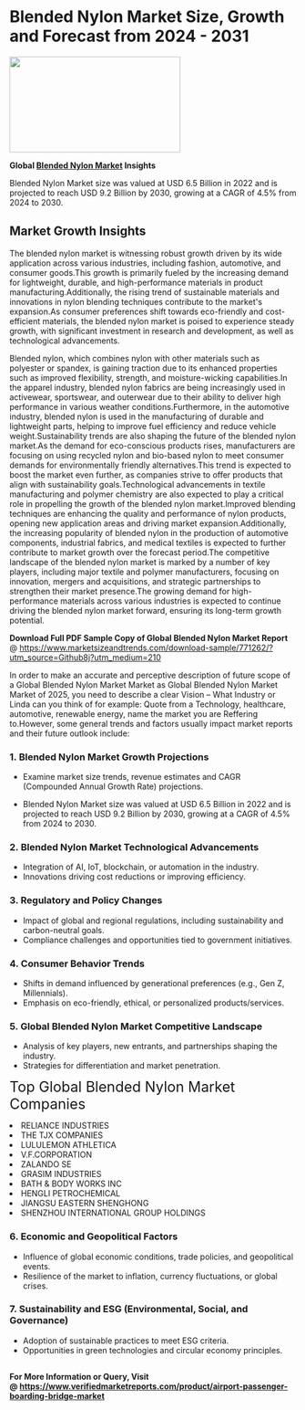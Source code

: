 <H1>Blended Nylon Market Size, Growth and Forecast from 2024 - 2031</H1><img class="aligncenter size-medium wp-image-584254" src="https://thirdeyenews.in/wp-content/uploads/2024/09/Global-Market-Research-300x168.jpeg" alt="" width="300" height="168" /><p><strong>Global&nbsp;<a href="https://www.marketsizeandtrends.com/download-sample/771262/?utm_source=Github8j?utm_medium=210">Blended Nylon Market</a> Insights</strong></p><p>Blended Nylon Market size was valued at USD 6.5 Billion in 2022 and is projected to reach USD 9.2 Billion by 2030, growing at a CAGR of 4.5% from 2024 to 2030.</p><p><h2>Market Growth Insights</h2> <p>The blended nylon market is witnessing robust growth driven by its wide application across various industries, including fashion, automotive, and consumer goods.This growth is primarily fueled by the increasing demand for lightweight, durable, and high-performance materials in product manufacturing.Additionally, the rising trend of sustainable materials and innovations in nylon blending techniques contribute to the market's expansion.As consumer preferences shift towards eco-friendly and cost-efficient materials, the blended nylon market is poised to experience steady growth, with significant investment in research and development, as well as technological advancements.</p> <p>Blended nylon, which combines nylon with other materials such as polyester or spandex, is gaining traction due to its enhanced properties such as improved flexibility, strength, and moisture-wicking capabilities.In the apparel industry, blended nylon fabrics are being increasingly used in activewear, sportswear, and outerwear due to their ability to deliver high performance in various weather conditions.Furthermore, in the automotive industry, blended nylon is used in the manufacturing of durable and lightweight parts, helping to improve fuel efficiency and reduce vehicle weight.Sustainability trends are also shaping the future of the blended nylon market.As the demand for eco-conscious products rises, manufacturers are focusing on using recycled nylon and bio-based nylon to meet consumer demands for environmentally friendly alternatives.This trend is expected to boost the market even further, as companies strive to offer products that align with sustainability goals.Technological advancements in textile manufacturing and polymer chemistry are also expected to play a critical role in propelling the growth of the blended nylon market.Improved blending techniques are enhancing the quality and performance of nylon products, opening new application areas and driving market expansion.Additionally, the increasing popularity of blended nylon in the production of automotive components, industrial fabrics, and medical textiles is expected to further contribute to market growth over the forecast period.The competitive landscape of the blended nylon market is marked by a number of key players, including major textile and polymer manufacturers, focusing on innovation, mergers and acquisitions, and strategic partnerships to strengthen their market presence.The growing demand for high-performance materials across various industries is expected to continue driving the blended nylon market forward, ensuring its long-term growth potential.</p> <p><span class=""><strong>Download Full PDF Sample Copy of Global Blended Nylon Market Report</strong> @ <a href="https://www.marketsizeandtrends.com/download-sample/771262/?utm_source=Github8j?utm_medium=210" target="_blank">https://www.marketsizeandtrends.com/download-sample/771262/?utm_source=Github8j?utm_medium=210</a></span></p><p>In order to make an accurate and perceptive description of future scope of a Global&nbsp;Blended Nylon Market Market as Global&nbsp;Blended Nylon Market Market of 2025, you need to describe a clear Vision &ndash; What Industry or Linda can you think of for example: Quote from a Technology, healthcare, automotive, renewable energy, name the market you are Reffering to.However, some general trends and factors usually impact market reports and their future outlook include:</p><h3>1.&nbsp;<strong>Blended Nylon Market Growth Projections</strong></h3><ul><li>Examine market size trends, revenue estimates and CAGR (Compounded Annual Growth Rate) projections.</li><li><p>Blended Nylon Market size was valued at USD 6.5 Billion in 2022 and is projected to reach USD 9.2 Billion by 2030, growing at a CAGR of 4.5% from 2024 to 2030.</p></li></ul><h3>2.&nbsp;<strong>Blended Nylon Market Technological Advancements</strong></h3><ul><li>Integration of AI, IoT, blockchain, or automation in the industry.</li><li>Innovations driving cost reductions or improving efficiency.</li></ul><h3>3.&nbsp;<strong>Regulatory and Policy Changes</strong></h3><ul><li>Impact of global and regional regulations, including sustainability and carbon-neutral goals.</li><li>Compliance challenges and opportunities tied to government initiatives.</li></ul><h3>4.&nbsp;<strong>Consumer Behavior Trends</strong></h3><ul><li>Shifts in demand influenced by generational preferences (e.g., Gen Z, Millennials).</li><li>Emphasis on eco-friendly, ethical, or personalized products/services.</li></ul><h3>5.&nbsp;<strong>Global Blended Nylon Market Competitive Landscape</strong></h3><ul><li>Analysis of key players, new entrants, and partnerships shaping the industry.</li><li>Strategies for differentiation and market penetration.</li></ul><p data-pm-slice="1 1 []"><span style="color: inherit; font-family: inherit; font-size: 25px;">Top Global Blended Nylon Market Companies</span></p><div class="" data-test-id=""><p><li>RELIANCE INDUSTRIES</li><li> THE TJX COMPANIES</li><li> LULULEMON ATHLETICA</li><li> V.F.CORPORATION</li><li> ZALANDO SE</li><li> GRASIM INDUSTRIES</li><li> BATH & BODY WORKS INC</li><li> HENGLI PETROCHEMICAL</li><li> JIANGSU EASTERN SHENGHONG</li><li> SHENZHOU INTERNATIONAL GROUP HOLDINGS</li></p></div><h3>6.&nbsp;<strong>Economic and Geopolitical Factors</strong></h3><ul><li>Influence of global economic conditions, trade policies, and geopolitical events.</li><li>Resilience of the market to inflation, currency fluctuations, or global crises.</li></ul><h3>7.&nbsp;<strong>Sustainability and ESG (Environmental, Social, and Governance)</strong></h3><ul><li>Adoption of sustainable practices to meet ESG criteria.</li><li>Opportunities in green technologies and circular economy principles.</li></ul><h2><strong style="font-size: 14px;">For More Information or Query, Visit @&nbsp;</strong><a style="background-color: #ffffff; font-size: 14px;" href="https://www.marketsizeandtrends.com/report/blended-nylon-market/" target="_blank">https://www.verifiedmarketreports.com/product/airport-passenger-boarding-bridge-market</a></h2>